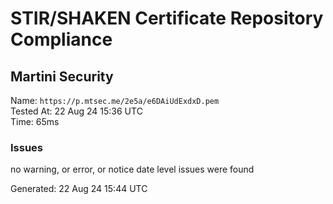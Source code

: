 # STIR/SHAKEN Certificate Repository Compliance

## Martini Security

Name: `https://p.mtsec.me/2e5a/e6DAiUdExdxD.pem`\
Tested At: 22 Aug 24 15:36 UTC\
Time: 65ms

### Issues

no warning, or error, or notice date level issues were found

Generated: 22 Aug 24 15:44 UTC